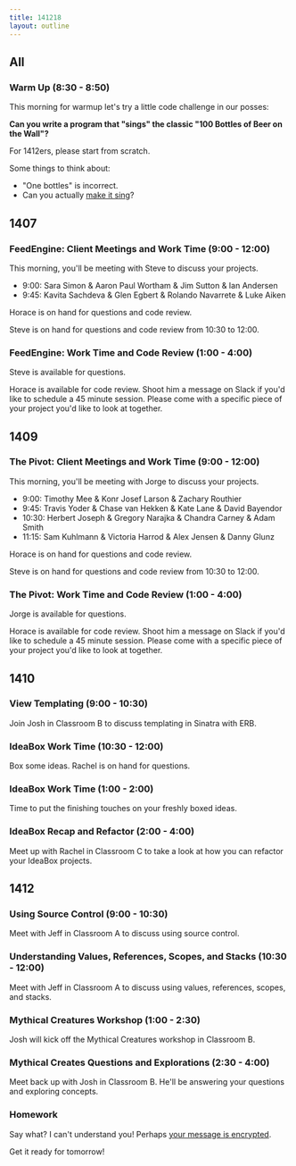 ```yaml
---
title: 141218
layout: outline
---
```


## All

### Warm Up (8:30 - 8:50)

This morning for warmup let's try a little code challenge in our posses:

**Can you write a program that "sings" the classic "100 Bottles of Beer on the Wall"?**

For 1412ers, please start from scratch.

Some things to think about:

* "One bottles" is incorrect.
* Can you actually [make it sing](https://developer.apple.com/library/mac/documentation/Darwin/Reference/ManPages/man1/say.1.html)?

## 1407

### FeedEngine: Client Meetings and Work Time (9:00 - 12:00)

This morning, you'll be meeting with Steve to discuss your projects.

* 9:00: Sara Simon & Aaron Paul Wortham & Jim Sutton & Ian Andersen
* 9:45: Kavita Sachdeva & Glen Egbert & Rolando Navarrete & Luke Aiken

Horace is on hand for questions and code review.

Steve is on hand for questions and code review from 10:30 to 12:00.

### FeedEngine: Work Time and Code Review (1:00 - 4:00)

Steve is available for questions.

Horace is available for code review. Shoot him a message on Slack if you'd like to schedule a 45 minute session. Please come with a specific piece of your project you'd like to look at together.

## 1409

### The Pivot: Client Meetings and Work Time (9:00 - 12:00)

This morning, you'll be meeting with Jorge to discuss your projects.

* 9:00: Timothy Mee & Konr Josef Larson & Zachary Routhier
* 9:45: Travis Yoder & Chase van Hekken & Kate Lane & David Bayendor
* 10:30: Herbert Joseph & Gregory Narajka & Chandra Carney & Adam Smith
* 11:15: Sam Kuhlmann & Victoria Harrod & Alex Jensen & Danny Glunz

Horace is on hand for questions and code review.

Steve is on hand for questions and code review from 10:30 to 12:00.

### The Pivot: Work Time and Code Review (1:00 - 4:00)

Jorge is available for questions.

Horace is available for code review. Shoot him a message on Slack if you'd like to schedule a 45 minute session. Please come with a specific piece of your project you'd like to look at together.

## 1410

### View Templating (9:00 - 10:30)

Join Josh in Classroom B to discuss templating in Sinatra with ERB.

### IdeaBox Work Time (10:30 - 12:00)

Box some ideas. Rachel is on hand for questions.

### IdeaBox Work Time (1:00 - 2:00)

Time to put the finishing touches on your freshly boxed ideas.

### IdeaBox Recap and Refactor (2:00 - 4:00)

Meet up with Rachel in Classroom C to take a look at how you can refactor your IdeaBox projects.

## 1412

### Using Source Control (9:00 - 10:30)

Meet with Jeff in Classroom A to discuss using source control.

### Understanding Values, References, Scopes, and Stacks (10:30 - 12:00)

Meet with Jeff in Classroom A to discuss using values, references, scopes, and stacks.

### Mythical Creatures Workshop (1:00 - 2:30)

Josh will kick off the Mythical Creatures workshop in Classroom B.

### Mythical Creates Questions and Explorations (2:30 - 4:00)

Meet back up with Josh in Classroom B. He'll be answering your questions and exploring concepts.

### Homework

Say what? I can't understand you! Perhaps [your message is encrypted](https://github.com/turingschool/challenges/blob/master/cryptographer.markdown).

Get it ready for tomorrow!
